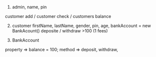 1. admin, name, pin

customer add / customer check / customers balance

2. customer firstName, lastName, gender, pin, age, bankAccount = new BankAcount()
deposite / withdraw >100 (1 fees)

3.  BankAccount 

property => balance = 100;
method => deposit, withdraw, 